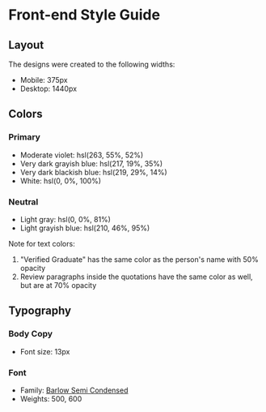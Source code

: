 # Front-end Style Guide

## Layout

The designs were created to the following widths:

- Mobile: 375px
- Desktop: 1440px

## Colors

### Primary

- Moderate violet: hsl(263, 55%, 52%) 
- Very dark grayish blue: hsl(217, 19%, 35%) 
- Very dark blackish blue: hsl(219, 29%, 14%) 
- White: hsl(0, 0%, 100%) 

### Neutral

- Light gray: hsl(0, 0%, 81%)
- Light grayish blue: hsl(210, 46%, 95%)

Note for text colors:

1. "Verified Graduate" has the same color as the person's name with 50% opacity
2. Review paragraphs inside the quotations have the same color as well, but are at 70% opacity

## Typography

### Body Copy

- Font size: 13px

### Font

- Family: [Barlow Semi Condensed](https://fonts.google.com/specimen/Barlow+Semi+Condensed)
- Weights: 500, 600
